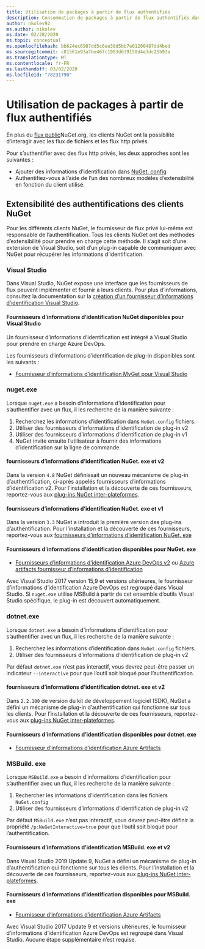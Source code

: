```yaml
---
title: Utilisation de packages à partir de flux authentifiés
description: Consommation de packages à partir de flux authentifiés dans tous les scénarios client NuGet
author: nkolev92
ms.author: nikolev
ms.date: 02/28/2020
ms.topic: conceptual
ms.openlocfilehash: bb624ec6987dd5c6ee38d5bb7e01200487dd4bed
ms.sourcegitcommit: c81561e93a7be467c1983d639158d4e3dc25b93a
ms.translationtype: MT
ms.contentlocale: fr-FR
ms.lasthandoff: 03/02/2020
ms.locfileid: "78231790"
---
```

# <a name="consuming-packages-from-authenticated-feeds"></a>Utilisation de packages à partir de flux authentifiés

En plus du [flux public](https://api.nuget.org/v3/index.json)NuGet.org, les clients NuGet ont la possibilité d’interagir avec les flux de fichiers et les flux http privés.


Pour s’authentifier avec des flux http privés, les deux approches sont les suivantes :

* Ajouter des informations d’identification dans [NuGet. config](../reference/nuget-config-file.md#packagesourcecredentials)
* Authentifiez-vous à l’aide de l’un des nombreux modèles d’extensibilité en fonction du client utilisé.

## <a name="nuget-clients-authentication-extensibility"></a>Extensibilité des authentifications des clients NuGet

Pour les différents clients NuGet, le fournisseur de flux privé lui-même est responsable de l’authentification.
Tous les clients NuGet ont des méthodes d’extensibilité pour prendre en charge cette méthode. Il s’agit soit d’une extension de Visual Studio, soit d’un plug-in capable de communiquer avec NuGet pour récupérer les informations d’identification.

### <a name="visual-studio"></a>Visual Studio

Dans Visual Studio, NuGet expose une interface que les fournisseurs de flux peuvent implémenter et fournir à leurs clients. Pour plus d’informations, consultez la documentation sur la [création d’un fournisseur d’informations d’identification Visual Studio](../reference/extensibility/NuGet-Credential-Providers-for-Visual-Studio.md).

#### <a name="available-nuget-credential-providers-for-visual-studio"></a>Fournisseurs d’informations d’identification NuGet disponibles pour Visual Studio

Un fournisseur d’informations d’identification est intégré à Visual Studio pour prendre en charge Azure DevOps.


Les fournisseurs d’informations d’identification de plug-in disponibles sont les suivants :

* [Fournisseur d’informations d’identification MyGet pour Visual Studio](http://docs.myget.org/docs/reference/credential-provider-for-visual-studio)

### <a name="nugetexe"></a>nuget.exe

Lorsque `nuget.exe` a besoin d’informations d’identification pour s’authentifier avec un flux, il les recherche de la manière suivante :

1. Recherchez les informations d’identification dans `NuGet.config` fichiers.
1. Utiliser des fournisseurs d’informations d’identification de plug-in v2
1. Utiliser des fournisseurs d’informations d’identification de plug-in v1
1. NuGet invite ensuite l’utilisateur à fournir des informations d’identification sur la ligne de commande.

#### <a name="nugetexe-and-v2-credential-providers"></a>fournisseurs d’informations d’identification NuGet. exe et v2

Dans la version `4.8` NuGet définissait un nouveau mécanisme de plug-in d’authentification, ci-après appelés fournisseurs d’informations d’identification v2.
Pour l’installation et la découverte de ces fournisseurs, reportez-vous aux [plug-ins NuGet inter-plateformes](../reference/extensibility/NuGet-Cross-Platform-Plugins.md#plugin-installation-and-discovery).

#### <a name="nugetexe-and-v1-credential-providers"></a>fournisseurs d’informations d’identification NuGet. exe et v1

Dans la version `3.3` NuGet a introduit la première version des plug-ins d’authentification.
Pour l’installation et la découverte de ces fournisseurs, reportez-vous aux [fournisseurs d’informations d’identification NuGet. exe](../reference/extensibility/nuget-exe-Credential-Providers.md#nugetexe-credential-provider-discovery)

#### <a name="available-credential-providers-for-nugetexe"></a>Fournisseurs d’informations d’identification disponibles pour NuGet. exe

* [Fournisseurs d’informations d’identification Azure DevOps v2](/azure/devops/artifacts/nuget/nuget-exe?view=azure-devops#add-a-feed-to-nuget-482-or-later) ou [Azure artifacts fournisseur d’informations d’identification](https://github.com/microsoft/artifacts-credprovider)

Avec Visual Studio 2017 version 15,9 et versions ultérieures, le fournisseur d’informations d’identification Azure DevOps est regroupé dans Visual Studio.
Si `nuget.exe` utilise MSBuild à partir de cet ensemble d’outils Visual Studio spécifique, le plug-in est découvert automatiquement.

### <a name="dotnetexe"></a>dotnet.exe

Lorsque `dotnet.exe` a besoin d’informations d’identification pour s’authentifier avec un flux, il les recherche de la manière suivante :

1. Recherchez les informations d’identification dans `NuGet.config` fichiers.
1. Utiliser des fournisseurs d’informations d’identification de plug-in v2

Par défaut `dotnet.exe` n’est pas interactif, vous devrez peut-être passer un indicateur `--interactive` pour que l’outil soit bloqué pour l’authentification.

#### <a name="dotnetexe-and-v2-credential-providers"></a>fournisseurs d’informations d’identification dotnet. exe et v2

Dans `2.2.100` de version du kit de développement logiciel (SDK), NuGet a défini un mécanisme de plug-in d’authentification qui fonctionne sur tous les clients.
Pour l’installation et la découverte de ces fournisseurs, reportez-vous aux [plug-ins NuGet inter-plateformes](../reference/extensibility/NuGet-Cross-Platform-Plugins.md#plugin-installation-and-discovery).

#### <a name="available-credential-providers-for-dotnetexe"></a>Fournisseurs d’informations d’identification disponibles pour dotnet. exe

* [Fournisseur d’informations d’identification Azure Artifacts](https://github.com/microsoft/artifacts-credprovider)

### <a name="msbuildexe"></a>MSBuild. exe

Lorsque `MSBuild.exe` a besoin d’informations d’identification pour s’authentifier avec un flux, il les recherche de la manière suivante :

1. Rechercher les informations d’identification dans les fichiers `NuGet.config`
1. Utiliser des fournisseurs d’informations d’identification de plug-in v2

Par défaut `MSBuild.exe` n’est pas interactif, vous devrez peut-être définir la propriété `/p:NuGetInteractive=true` pour que l’outil soit bloqué pour l’authentification.

#### <a name="msbuildexe-and-v2-credential-providers"></a>Fournisseurs d’informations d’identification MSBuild. exe et v2

Dans Visual Studio 2019 Update 9, NuGet a défini un mécanisme de plug-in d’authentification qui fonctionne sur tous les clients.
Pour l’installation et la découverte de ces fournisseurs, reportez-vous aux [plug-ins NuGet inter-plateformes](../reference/extensibility/NuGet-Cross-Platform-Plugins.md#plugin-installation-and-discovery).

#### <a name="available-credential-providers-for-msbuildexe"></a>Fournisseurs d’informations d’identification disponibles pour MSBuild. exe

* [Fournisseur d’informations d’identification Azure Artifacts](https://github.com/microsoft/artifacts-credprovider)

Avec Visual Studio 2017 Update 9 et versions ultérieures, le fournisseur d’informations d’identification Azure DevOps est regroupé dans Visual Studio. Aucune étape supplémentaire n’est requise.
